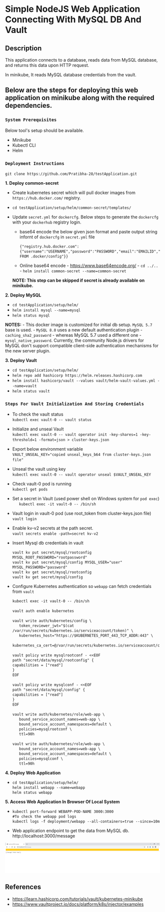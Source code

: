 # Simple NodeJS Web Application Connecting With MySQL DB And Vault

## Description

This application connects to a database, reads data from MySQL database, and returns this data upon HTTP request.

In minikube, It reads MySQL database credentials from the vault. 

## Below are the steps for deploying this web application on minikube along with the required dependencies.


### `System Prerequisites`
Below tool's setup should be available.
- Minikube
- Kubectl CLI
- Helm

### `Deployment Instructions`

```
git clone https://github.com/Pratibha-28/testApplication.git
```

**1. Deploy common-secret**
   - Create kubernetes secret which will pull docker images from `https://hub.docker.com/` registry.
   - ``` cd testApplication/setup/helm/common-secret/templates/ ```
   - Update `secret.yml` for `dockercfg`. Below steps to generate the `dockercfg` with your `dockerhub` registry login.
      - base64 encode the below given json format and paste output string infornt of `dockercfg` in `secret.yml` file
        ```
        {"registry.hub.docker.com":{"username":"USERNAME","password":"PASSWORD","email":"EMAILID","auth":"auth FROM .docker/config"}}
        ```
      - Online base64 encode - https://www.base64encode.org/
    - ``` cd ../.. ```
    - ``` helm install common-secret --name=common-secret ```

     **NOTE: This step can be skipped if secret is already available on minikube.**
    
**2. Deploy MySQL** 
  
   - ``` cd testApplication/setup/helm/ ```
   - ``` helm install mysql --name=mysql ```
   - ``` helm status mysql ```

   **NOTES:** 
     - This docker image is customized for initial db setup. `MySQL 5.7` base is used.
     - `MySQL 8.0` uses a new default authentication plugin - `caching_sha2_password` - whereas MySQL 5.7 used a different one - `mysql_native_password`. Currently, the community Node.js drivers for MySQL don't support compatible client-side authentication mechanisms for the new server plugin.

**3. Deploy Vault**
   - ``` cd testApplication/setup/helm/ ```
   - ``` helm repo add hashicorp https://helm.releases.hashicorp.com ```
   - ``` helm install hashicorp/vault --values vault/helm-vault-values.yml --name=vault ```
   - ``` helm status vault ```

   ### `Steps For Vault Initialization And Storing Credentials`
      
   - To check the vault status  
     ``` kubectl exec vault-0 -- vault status ```
         
   - Initialize and unseal Vault  
     ``` kubectl exec vault-0 -- vault operator init -key-shares=1 -key-threshold=1 -format=json > cluster-keys.json ```

   - Export below environment variable  
     ``` VAULT_UNSEAL_KEY="copied unseal_keys_b64 from cluster-keys.json file" ```

   - Unseal the vault using key  
     ``` kubectl exec vault-0 -- vault operator unseal $VAULT_UNSEAL_KEY ```

   - Check vault-0 pod is running  
     ``` kubectl get pods ```

   - Set a secret in Vault (used power shell on Windows system for `pod exec`)  
     ```	kubectl exec -it vault-0 -- /bin/sh ```  
     
   - Vault login in vault-0 pod (use root_token from cluster-keys.json file)  
     ``` vault login  ```
   
   - Enable kv-v2 secrets at the path secret.  
     ``` vault secrets enable -path=secret kv-v2 ```  
     
   - Insert Mysql db credentials in vault 
     ``` 
     vault kv put secret/mysql/rootconfig MYSQL_ROOT_PASSWORD="rootpassword"  
     vault kv put secret/mysql/config MYSQL_USER="user" MYSQL_PASSWORD="password"  
     vault kv get secret/mysql/rootconfig  
     vault kv get secret/mysql/config  
     ```  
     
   - Configure Kubernetes authentication so `webapp` can fetch credentials from `vault`  
     ```
     kubectl exec -it vault-0 -- /bin/sh 
     
     vault auth enable kubernetes  
     
     vault write auth/kubernetes/config \
        token_reviewer_jwt="$(cat /var/run/secrets/kubernetes.io/serviceaccount/token)" \
        kubernetes_host="https://$KUBERNETES_PORT_443_TCP_ADDR:443" \
        kubernetes_ca_cert=@/var/run/secrets/kubernetes.io/serviceaccount/ca.crt

     vault policy write mysqlrootconf - <<EOF
     path "secret/data/mysql/rootconfig" {
     capabilities = ["read"]
     }
     EOF

     vault policy write mysqlconf - <<EOF
     path "secret/data/mysql/config" {
     capabilities = ["read"]
     }
     EOF

     vault write auth/kubernetes/role/web-app \
        bound_service_account_names=web-app \
        bound_service_account_namespaces=default \
        policies=mysqlrootconf \
        ttl=90h
        
     vault write auth/kubernetes/role/web-app \
        bound_service_account_names=web-app \
        bound_service_account_namespaces=default \
        policies=mysqlconf \
        ttl=90h
     ```

**4. Deploy Web Application** 
  
   - ``` 
     cd testApplication/setup/helm/
     helm install webapp --name=webapp
     helm status webapp
     ```
**5. Access Web Application In Browser Of Local System** 

   - ``` 
     kubectl port-forward WEBAPP-POD-NAME 3000:3000
     #To check the webapp pod logs
     kubectl logs -f deployment/webapp --all-containers=true --since=10m
     ```
   - Web application endpoint to get the data from MySQL db.  
     http://localhost:3000/message

![alt text](https://github.com/Pratibha-28/testApplication/blob/main/tempsnip.png?raw=true)

## References  
- https://learn.hashicorp.com/tutorials/vault/kubernetes-minikube
- https://www.vaultproject.io/docs/platform/k8s/injector/examples
